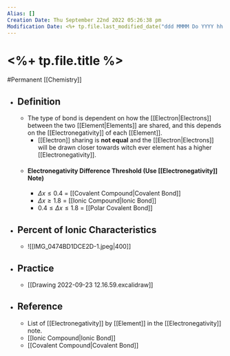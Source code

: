 ```yaml
---
Alias: []
Creation Date: Thu September 22nd 2022 05:26:38 pm 
Modification Date: <%+ tp.file.last_modified_date("ddd MMMM Do YYYY hh:mm:ss a") %>
---
```

# <%+ tp.file.title %>
#Permanent [[Chemistry]]

- ## Definition
	- The type of bond is dependent on how the [[Electron|Electrons]] between the two [[Element|Elements]] are shared, and this depends on the [[Electronegativity]] of each [[Element]]. 
		- [[Electron]] sharing is **not equal** and the [[Electron|Electrons]] will be drawn closer towards witch ever element has a higher [[Electronegativity]].
	- #### Electronegativity Difference Threshold (Use [[Electronegativity]] Note)
		- $\Delta x ≤0.4$ = [[Covalent Compound|Covalent Bond]]
		- $\Delta x ≥1.8$ = [[Ionic Compound|Ionic Bond]]
		- $0.4≤\Delta x ≤1.8$ = [[Polar Covalent Bond]]
- ## Percent of Ionic Characteristics
	- ![[IMG_0474BD1DCE2D-1.jpeg|400]]
- ## Practice
	- [[Drawing 2022-09-23 12.16.59.excalidraw]]
- ## Reference
	- List of [[Electronegativity]] by [[Element]] in the [[Electronegativity]] note.
	- [[Ionic Compound|Ionic Bond]]
	- [[Covalent Compound|Covalent Bond]]